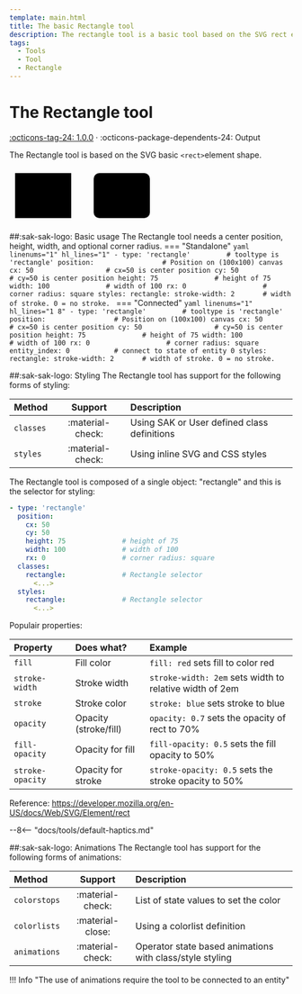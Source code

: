 ```yaml
---
template: main.html
title: The basic Rectangle tool
description: The rectangle tool is a basic tool based on the SVG rect element. You can apply CSS styling, user interactions and animations on this tool.
tags:
  - Tools
  - Tool
  - Rectangle
---
```


[rectangle-tool support]: https://github.com/amoebelabs/swiss-army-knife/releases/
# The Rectangle tool
[:octicons-tag-24: 1.0.0][rectangle-tool support] ·
:octicons-package-dependents-24: Output

The Rectangle tool is based on the SVG basic `<rect>`element shape.

<svg viewBox="0 0 400 100" xmlns="http://www.w3.org/2000/svg" width="400px">
  <rect x="10" y="10" height="80" width="100" rx="0" fill="var(--md-primary-fg-color--light)" stroke="var(--md-primary-fg-color--dark)" stroke-width="2"/>
  <rect x="150" y="10"height="80" width="100" rx="10" fill="var(--md-primary-fg-color--light)" stroke="var(--md-primary-fg-color--dark)" stroke-width="2"/>
</svg>

##:sak-sak-logo: Basic usage
The Rectangle tool needs a center position, height, width, and optional corner radius.
=== "Standalone"
    ```yaml linenums="1" hl_lines="1"
    - type: 'rectangle'         # tooltype is 'rectangle'
      position:                 # Position on (100x100) canvas
        cx: 50                  # cx=50 is center position
        cy: 50                  # cy=50 is center position
        height: 75              # height of 75
        width: 100              # width of 100
        rx: 0                   # corner radius: square
      styles:
        rectangle:
          stroke-width: 2       # width of stroke. 0 = no stroke.
    ```
=== "Connected"
    ```yaml linenums="1" hl_lines="1 8"
    - type: 'rectangle'         # tooltype is 'rectangle'
      position:                 # Position on (100x100) canvas
        cx: 50                  # cx=50 is center position
        cy: 50                  # cy=50 is center position
        height: 75              # height of 75
        width: 100              # width of 100
        rx: 0                   # corner radius: square
      entity_index: 0           # connect to state of entity 0
      styles:
        rectangle:
          stroke-width: 2       # width of stroke. 0 = no stroke.
    ```

##:sak-sak-logo: Styling
The Rectangle tool has support for the following forms of styling:

| Method       | Support          | Description            |
| :----------- | :--------------: | :-------------------- |
| `classes`    | :material-check: | Using SAK or User defined class definitions  |
| `styles`     | :material-check: | Using inline SVG and CSS styles |

The Rectangle tool is composed of a single object: "rectangle" and this is the selector for styling:
```yaml linenums="1"hl_lines="9 12"
- type: 'rectangle'
  position:
    cx: 50
    cy: 50
    height: 75              # height of 75
    width: 100              # width of 100
    rx: 0                   # corner radius: square
  classes:
    rectangle:              # Rectangle selector
      <...>
  styles:
    rectangle:              # Rectangle selector
      <...>
```
Populair properties:

| Property       | Does what?            | Example                                                 |
| :-------------- | :-------------------- | :------------------------------------------------------ |
| `fill`          | Fill color            | `fill: red` sets fill to color red |
| `stroke-width`  | Stroke width          | `stroke-width: 2em` sets width to relative width of 2em |
| `stroke`        | Stroke color          | `stroke: blue` sets stroke to blue |
| `opacity`       | Opacity (stroke/fill) | `opacity: 0.7` sets the opacity of rect to 70% |
| `fill-opacity`  | Opacity for fill      | `fill-opacity: 0.5` sets the fill opacity to 50% |
| `stroke-opacity`| Opacity for stroke    | `stroke-opacity: 0.5` sets the stroke opacity to 50% |

Reference: https://developer.mozilla.org/en-US/docs/Web/SVG/Element/rect

--8<-- "docs/tools/default-haptics.md"

##:sak-sak-logo: Animations
The Rectangle tool has support for the following forms of animations:

| Method       | Support          | Description            |
| :----------- | :--------------: | :-------------------- |
| `colorstops` | :material-check: | List of state values to set the color |
| `colorlists` | :material-close: | Using a colorlist definition |
| `animations` | :material-check: | Operator state based animations with class/style styling |

!!! Info "The use of animations require the tool to be connected to an entity"




